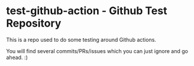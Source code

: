 # test-github-action - Github Test Repository

This is a repo used to do some testing around Github actions.

You will find several commits/PRs/issues which you can just ignore and go ahead. :)
